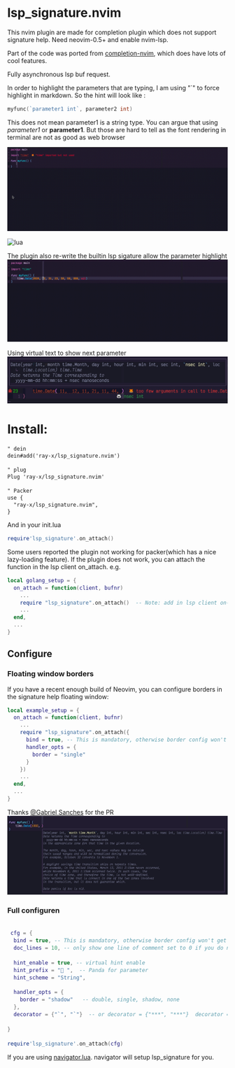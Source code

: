 # lsp_signature.nvim

This nvim plugin are made for completion plugin which does not support signature help.
Need neovim-0.5+ and enable nvim-lsp.

Part of the code was ported from [completion-nvim](https://github.com/nvim-lua/completion-nvim), which does have lots of cool features.

Fully asynchronous lsp buf request.

In order to highlight the parameters that are typing, I am using "\`" to force highlight in markdown. So the hint will look
like :

```go
myfunc(`parameter1 int`, parameter2 int)
```

This does not mean parameter1 is a string type.
You can argue that using _parameter1_ or **parameter1**. But those are hard to tell as the font rendering in terminal are
not as good as web browser

![lsp_signature_help.gif](https://github.com/ray-x/files/blob/master/img/signature/sigature.gif?raw=true "signature")

![lua](https://user-images.githubusercontent.com/1681295/109505092-5b73fd80-7af0-11eb-9ec7-15b297c6e3be.png?raw=true "lua")

The plugin also re-write the builtin lsp sigature allow the parameter highlight
![show_signature](https://github.com/ray-x/files/blob/master/img/navigator/show_signnature.gif?raw=true "show_signature")

Using virtual text to show next parameter
![virtual_hint](https://github.com/ray-x/files/blob/master/img/signature/virtual_text.jpg?raw=true "show_virtual_text")

# Install:

```vim
" dein
dein#add('ray-x/lsp_signature.nvim')

" plug
Plug 'ray-x/lsp_signature.nvim'

" Packer
use {
  "ray-x/lsp_signature.nvim",
}
```

And in your init.lua

```lua
require'lsp_signature'.on_attach()
```

Some users reported the plugin not working for packer(which has a nice lazy-loading feature). If the plugin does not work, you can attach the function in the lsp client on_attach. e.g.

```lua
local golang_setup = {
  on_attach = function(client, bufnr)
    ...
    require "lsp_signature".on_attach()  -- Note: add in lsp client on-attach
    ...
  end,
  ...
}
```

## Configure

### Floating window borders

If you have a recent enough build of Neovim, you can configure borders in the signature help
floating window:

```lua
local example_setup = {
  on_attach = function(client, bufnr)
    ...
    require "lsp_signature".on_attach({
      bind = true, -- This is mandatory, otherwise border config won't get registered.
      handler_opts = {
        border = "single"
      }
    })
    ...
  end,
  ...
}
```

Thanks [@Gabriel Sanches](https://github.com/gbrlsnchs) for the PR
![lsp_signature_border](https://github.com/ray-x/files/blob/master/img/signature/signature_boarder.jpg?raw=true "signature")

### Full configuren

```lua

 cfg = {
  bind = true, -- This is mandatory, otherwise border config won't get registered.
  doc_lines = 10, -- only show one line of comment set to 0 if you do not want API comments be shown

  hint_enable = true, -- virtual hint enable
  hint_prefix = "🐼 ",  -- Panda for parameter
  hint_scheme = "String",

  handler_opts = {
    border = "shadow"   -- double, single, shadow, none
  },
  decorator = {"`", "`"}  -- or decorator = {"***", "***"}  decorator = {"**", "**"} see markdown help

}

require'lsp_signature'.on_attach(cfg)
```

If you are using [navigator.lua](https://github.com/ray-x/navigator.lua). navigator will setup lsp_signature for you.
